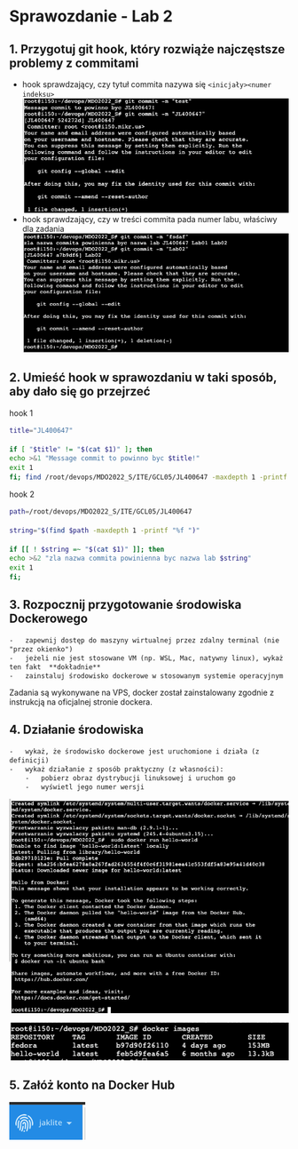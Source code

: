 # Sprawozdanie - Lab 2

## 1. Przygotuj git hook, który rozwiąże najczęstsze problemy z commitami

-   hook sprawdzający, czy tytuł commita nazywa się  `<inicjały><numer indeksu>`
<img src="1s.png"  
alt="img1">
-   hook sprawdzający, czy w treści commita pada numer labu, właściwy dla zadania
<img src="2s.png"  
alt="img">
## 2. Umieść hook w sprawozdaniu w taki sposób, aby dało się go przejrzeć
hook 1 
``` bash
title="JL400647"

if [ "$title" != "$(cat $1)" ]; then
echo >&1 "Message commit to powinno byc $title!"
exit 1
fi; find /root/devops/MDO2022_S/ITE/GCL05/JL400647 -maxdepth 1 -printf "%f\n
```
hook 2
``` bash
path=/root/devops/MDO2022_S/ITE/GCL05/JL400647

string="$(find $path -maxdepth 1 -printf "%f ")"

if [[ ! $string =~ "$(cat $1)" ]]; then
echo >&2 "zla nazwa commita powinienna byc nazwa lab $string"
exit 1
fi;
```

## 3. Rozpocznij przygotowanie środowiska Dockerowego
    -   zapewnij dostęp do maszyny wirtualnej przez zdalny terminal (nie "przez okienko")
    -   jeżeli nie jest stosowane VM (np. WSL, Mac, natywny linux), wykaż ten fakt  **dokładnie**
    -   zainstaluj środowisko dockerowe w stosowanym systemie operacyjnym
Zadania są wykonywane na VPS, docker został zainstalowany zgodnie z instrukcją na oficjalnej stronie dockera.
## 4.  Działanie środowiska
    -   wykaż, że środowisko dockerowe jest uruchomione i działa (z definicji)
    -   wykaż działanie z sposób praktyczny (z własności):
        -   pobierz obraz dystrybucji linuksowej i uruchom go
        -   wyświetl jego numer wersji


<img src="s1.png"  
alt="docker hub">

<img src="s2.png"  
alt="docker hub">


## 5.  Załóż konto na Docker Hub

<img src="dhub.png"  
alt="docker hub">


